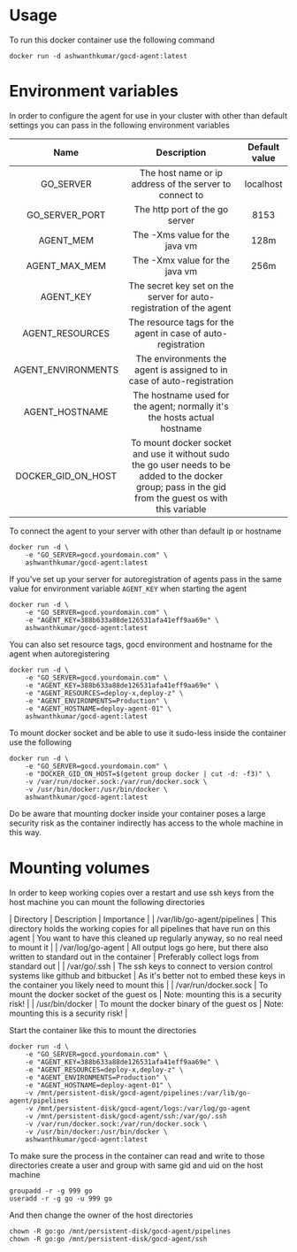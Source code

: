 # Usage
To run this docker container use the following command
```
docker run -d ashwanthkumar/gocd-agent:latest
```

# Environment variables
In order to configure the agent for use in your cluster with other than default settings you can pass in the following environment variables

| Name  |	Description |	Default value |
| :---: | :---: | :---: |
| GO_SERVER |	The host name or ip address of the server to connect to	| localhost |
| GO_SERVER_PORT  |	The http port of the go server  |	8153  |
| AGENT_MEM |	The -Xms value for the java vm	|  128m  |
| AGENT_MAX_MEM	| The -Xmx value for the java vm  |	256m  |
| AGENT_KEY |	The secret key set on the server for auto-registration of the agent	| |
| AGENT_RESOURCES |	The resource tags for the agent in case of auto-registration  | |
| AGENT_ENVIRONMENTS  |	The environments the agent is assigned to in case of auto-registration  | |
| AGENT_HOSTNAME  |	The hostname used for the agent; normally it's the hosts actual hostname	|  |
| DOCKER_GID_ON_HOST  |	To mount docker socket and use it without sudo the go user needs to be added to the docker group; pass in the gid from the guest os with this variable  | |

To connect the agent to your server with other than default ip or hostname

```
docker run -d \
    -e "GO_SERVER=gocd.yourdomain.com" \
    ashwanthkumar/gocd-agent:latest
```

If you've set up your server for autoregistration of agents pass in the same value for environment variable `AGENT_KEY` when starting the agent

```
docker run -d \
    -e "GO_SERVER=gocd.yourdomain.com" \
    -e "AGENT_KEY=388b633a88de126531afa41eff9aa69e" \
    ashwanthkumar/gocd-agent:latest
```

You can also set resource tags, gocd environment and hostname for the agent when autoregistering

```
docker run -d \
    -e "GO_SERVER=gocd.yourdomain.com" \
    -e "AGENT_KEY=388b633a88de126531afa41eff9aa69e" \
    -e "AGENT_RESOURCES=deploy-x,deploy-z" \
    -e "AGENT_ENVIRONMENTS=Production" \
    -e "AGENT_HOSTNAME=deploy-agent-01" \
    ashwanthkumar/gocd-agent:latest
```

To mount docker socket and be able to use it sudo-less inside the container use the following

```
docker run -d \
    -e "GO_SERVER=gocd.yourdomain.com" \
    -e "DOCKER_GID_ON_HOST=$(getent group docker | cut -d: -f3)" \
    -v /var/run/docker.sock:/var/run/docker.sock \
    -v /usr/bin/docker:/usr/bin/docker \
    ashwanthkumar/gocd-agent:latest
```

Do be aware that mounting docker inside your container poses a large security risk as the container indirectly has access to the whole machine in this way.

# Mounting volumes
In order to keep working copies over a restart and use ssh keys from the host machine you can mount the following directories

| Directory |	Description |	Importance  |
| /var/lib/go-agent/pipelines |	This directory holds the working copies for all pipelines that have run on this agent | You want to have this cleaned up regularly anyway, so no real need to mount it  |
| /var/log/go-agent |	All output logs go here, but there also written to standard out in the container  |	Preferably collect logs from standard out |
| /var/go/.ssh  |	The ssh keys to connect to version control systems like github and bitbucket  |	As it's better not to embed these keys in the container you likely need to mount this |
| /var/run/docker.sock  |	To mount the docker socket of the guest os  |	Note: mounting this is a security risk! |
| /usr/bin/docker |	To mount the docker binary of the guest os  |	Note: mounting this is a security risk! |

Start the container like this to mount the directories

```
docker run -d \
    -e "GO_SERVER=gocd.yourdomain.com" \
    -e "AGENT_KEY=388b633a88de126531afa41eff9aa69e" \
    -e "AGENT_RESOURCES=deploy-x,deploy-z" \
    -e "AGENT_ENVIRONMENTS=Production" \
    -e "AGENT_HOSTNAME=deploy-agent-01" \
    -v /mnt/persistent-disk/gocd-agent/pipelines:/var/lib/go-agent/pipelines
    -v /mnt/persistent-disk/gocd-agent/logs:/var/log/go-agent
    -v /mnt/persistent-disk/gocd-agent/ssh:/var/go/.ssh
    -v /var/run/docker.sock:/var/run/docker.sock \
    -v /usr/bin/docker:/usr/bin/docker \
    ashwanthkumar/gocd-agent:latest
```

To make sure the process in the container can read and write to those directories create a user and group with same gid and uid on the host machine

```
groupadd -r -g 999 go
useradd -r -g go -u 999 go
```

And then change the owner of the host directories

```
chown -R go:go /mnt/persistent-disk/gocd-agent/pipelines
chown -R go:go /mnt/persistent-disk/gocd-agent/ssh
```
